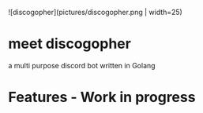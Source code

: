 ![discogopher](pictures/discogopher.png | width=25)

# meet discogopher
a multi purpose discord bot written in Golang

# Features - Work in progress